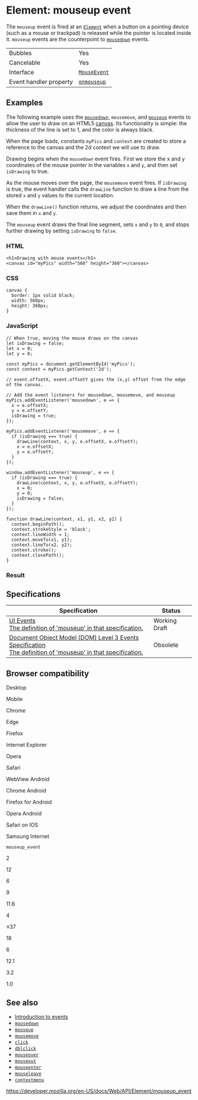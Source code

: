 Element: mouseup event
======================

The `mouseup` event is fired at an [`Element`](../element) when a button on a pointing device (such as a mouse or trackpad) is released while the pointer is located inside it. `mouseup` events are the counterpoint to [`mousedown`](mousedown_event) events.

<table><tbody><tr class="odd"><td>Bubbles</td><td>Yes</td></tr><tr class="even"><td>Cancelable</td><td>Yes</td></tr><tr class="odd"><td>Interface</td><td><a href="../mouseevent"><code>MouseEvent</code></a></td></tr><tr class="even"><td>Event handler property</td><td><a href="../globaleventhandlers/onmouseup"><code>onmouseup</code></a></td></tr></tbody></table>

Examples
--------

The following example uses the [`mousedown`](mousedown_event), `mousemove`, and [`mouseup`](mouseup_event) events to allow the user to draw on an HTML5 [canvas](../canvas_api). Its functionality is simple: the thickness of the line is set to 1, and the color is always black.

When the page loads, constants `myPics` and `context` are created to store a reference to the canvas and the 2d context we will use to draw.

Drawing begins when the `mousedown` event fires. First we store the x and y coordinates of the mouse pointer in the variables `x` and `y`, and then set `isDrawing` to true.

As the mouse moves over the page, the `mousemove` event fires. If `isDrawing` is true, the event handler calls the `drawLine` function to draw a line from the stored `x` and `y` values to the current location.

When the `drawLine()` function returns, we adjust the coordinates and then save them in `x` and `y`.

The `mouseup` event draws the final line segment, sets `x` and `y` to `0`, and stops further drawing by setting `isDrawing` to `false`.

### HTML

    <h1>Drawing with mouse events</h1>
    <canvas id="myPics" width="560" height="360"></canvas>

### CSS

    canvas {
      border: 1px solid black;
      width: 560px;
      height: 360px;
    }

### JavaScript

    // When true, moving the mouse draws on the canvas
    let isDrawing = false;
    let x = 0;
    let y = 0;

    const myPics = document.getElementById('myPics');
    const context = myPics.getContext('2d');

    // event.offsetX, event.offsetY gives the (x,y) offset from the edge of the canvas.

    // Add the event listeners for mousedown, mousemove, and mouseup
    myPics.addEventListener('mousedown', e => {
      x = e.offsetX;
      y = e.offsetY;
      isDrawing = true;
    });

    myPics.addEventListener('mousemove', e => {
      if (isDrawing === true) {
        drawLine(context, x, y, e.offsetX, e.offsetY);
        x = e.offsetX;
        y = e.offsetY;
      }
    });

    window.addEventListener('mouseup', e => {
      if (isDrawing === true) {
        drawLine(context, x, y, e.offsetX, e.offsetY);
        x = 0;
        y = 0;
        isDrawing = false;
      }
    });

    function drawLine(context, x1, y1, x2, y2) {
      context.beginPath();
      context.strokeStyle = 'black';
      context.lineWidth = 1;
      context.moveTo(x1, y1);
      context.lineTo(x2, y2);
      context.stroke();
      context.closePath();
    }

### Result

Specifications
--------------

<table><thead><tr class="header"><th>Specification</th><th>Status</th></tr></thead><tbody><tr class="odd"><td><a href="https://w3c.github.io/uievents/#event-type-mouseup">UI Events<br />
<span class="small">The definition of 'mouseup' in that specification.</span></a></td><td><span class="spec-wd">Working Draft</span></td></tr><tr class="even"><td><a href="https://www.w3.org/TR/2014/WD-DOM-Level-3-Events-20140925/#event-type-mouseup">Document Object Model (DOM) Level 3 Events Specification<br />
<span class="small">The definition of 'mouseup' in that specification.</span></a></td><td><span class="spec-obsolete">Obsolete</span></td></tr></tbody></table>

Browser compatibility
---------------------

Desktop

Mobile

Chrome

Edge

Firefox

Internet Explorer

Opera

Safari

WebView Android

Chrome Android

Firefox for Android

Opera Android

Safari on IOS

Samsung Internet

`mouseup_event`

2

12

6

9

11.6

4

≤37

18

6

12.1

3.2

1.0

See also
--------

-   [Introduction to events](https://developer.mozilla.org/en-US/docs/Learn/JavaScript/Building_blocks/Events)
-   [`mousedown`](mousedown_event)
-   [`mouseup`](mouseup_event)
-   [`mousemove`](mousemove_event)
-   [`click`](click_event)
-   [`dblclick`](dblclick_event)
-   [`mouseover`](mouseover_event)
-   [`mouseout`](mouseout_event)
-   [`mouseenter`](mouseenter_event)
-   [`mouseleave`](mouseleave_event)
-   [`contextmenu`](contextmenu_event)

<a href="https://developer.mozilla.org/en-US/docs/Web/API/Element/mouseup_event" class="_attribution-link">https://developer.mozilla.org/en-US/docs/Web/API/Element/mouseup_event</a>
